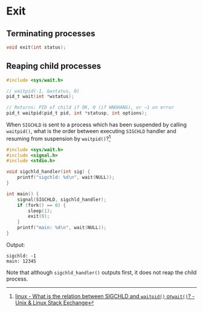 # Exit
## Terminating processes
```c
void exit(int status);
```

## Reaping child processes
```c
#include <sys/wait.h>

// waitpid(-1, &wstatus, 0)
pid_t wait(int *wstatus);

// Returns: PID of child if OK, 0 (if WNOHANG), or −1 on error
pid_t waitpid(pid_t pid, int *statusp, int options);
```

When `SIGCHLD` is sent to a process which has been suspended by calling `waitpid()`, what is the order between executing `SIGCHLD` handler and resuming from suspension by `waitpid()`?[^reap-waitpid-sigchld]

```c
#include <sys/wait.h>
#include <signal.h>
#include <stdio.h>

void sigchld_handler(int sig) {
    printf("sigchld: %d\n", wait(NULL));
}

int main() {
    signal(SIGCHLD, sigchld_handler);
    if (fork() == 0) {
        sleep(1);
        exit(0);
    }
    printf("main: %d\n", wait(NULL));
}
```
Output:
```
sigchld: -1
main: 12345
```
Note that although `sigchld_handler()` outputs first, it does not reap the child process.

[^reap-waitpid-sigchld]: [linux - What is the relation between SIGCHLD and `waitpid()` or`wait()`? - Unix & Linux Stack Exchange](https://unix.stackexchange.com/questions/616555/what-is-the-relation-between-sigchld-and-waitpid-orwait)